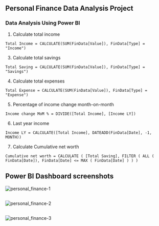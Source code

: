 
## Personal Finance Data Analysis Project

### Data Analysis Using Power BI

1. Calculate total income

`Total Income = CALCULATE(SUM(FinData[Value]), FinData[Type] = "Income")`

3. Calculate total savings

`Total Saving = CALCULATE(SUM(FinData[Value]), FinData[Type] = "Savings")`

4. Calculate total expenses

`Total Expense = CALCULATE(SUM(FinData[Value]), FinData[Type] = "Expense")`

5. Percentage of income change month-on-month

`Income change MoM % = DIVIDE([Total Income], [Income LY])`

6. Last year income

`Income LY = CALCULATE([Total Income], DATEADD(FinData[Date], -1, MONTH))`

7. Calculate Cumulative net worth

`Cumulative net worth = CALCULATE (
    [Total Saving],
    FILTER (
        ALL ( FinData[Date]),
        FinData[Date] <= MAX ( FinData[Date] )
    )
)`


## Power BI Dashboard screenshots

![personal_finance-1](https://user-images.githubusercontent.com/78271544/180887443-17619444-fe05-4d7a-bd40-b407c4e0f11d.png)


##

![personal_finance-2](https://user-images.githubusercontent.com/78271544/180887466-2f37146e-37e2-450d-8445-b45244d4aa10.png)

##

![personal_finance-3](https://user-images.githubusercontent.com/78271544/180887494-2fd3c1a6-90f4-4e27-9c28-ef7fc387ee02.png)



